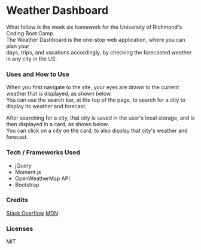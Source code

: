 # Weather Dashboard  
What follow is the week six homework for the University of Richmond's Coding Boot Camp.  
The Weather Dashboard is the one-stop web application, where you can plan your  
days, trips, and vacations accordingly, by checking the forecasted weather in any city in the US.  

### Uses and How to Use  

When you first navigate to the site, your eyes are drawn to the current weather that is displayed, as shown below.  
You can use the search bar, at the top of the page, to search for a city to display its weather and forecast.  



After searching for a city, that city is saved in the user's local storage, and is then displayed in a card, as shown below.  
You can click on a city on the card, to also display that city's weather and forecast.  



### Tech / Frameworks Used  
* jQuery  
* Moment.js  
* OpenWeatherMap API  
* Bootstrap  

### Credits  

[Stack Overflow](https://www.stackoverflow.com)
[MDN](https://developer.mozilla.org)  

### Licenses  

MIT
